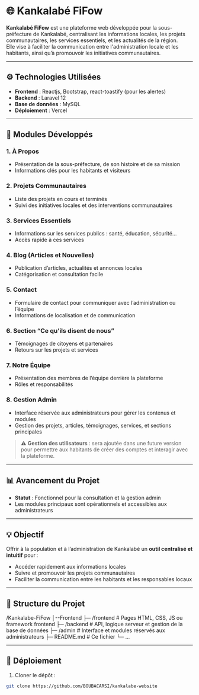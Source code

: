 # 🌐 Kankalabé FiFow

**Kankalabé FiFow** est une plateforme web développée pour la sous-préfecture de Kankalabé, centralisant les informations locales, les projets communautaires, les services essentiels, et les actualités de la région.  
Elle vise à faciliter la communication entre l'administration locale et les habitants, ainsi qu’à promouvoir les initiatives communautaires.

---

## ⚙️ Technologies Utilisées

- **Frontend** : Reactjs, Bootstrap, react-toastify (pour les alertes)  
- **Backend** : Laravel 12 
- **Base de données** : MySQL 
- **Déploiement** : Vercel

---

## 🧩 Modules Développés

### 1. À Propos
- Présentation de la sous-préfecture, de son histoire et de sa mission  
- Informations clés pour les habitants et visiteurs  

### 2. Projets Communautaires
- Liste des projets en cours et terminés  
- Suivi des initiatives locales et des interventions communautaires  

### 3. Services Essentiels
- Informations sur les services publics : santé, éducation, sécurité…  
- Accès rapide à ces services

### 4. Blog (Articles et Nouvelles)
- Publication d’articles, actualités et annonces locales  
- Catégorisation et consultation facile  

### 5. Contact
- Formulaire de contact pour communiquer avec l’administration ou l’équipe  
- Informations de localisation et de communication  

### 6. Section “Ce qu’ils disent de nous”
- Témoignages de citoyens et partenaires  
- Retours sur les projets et services  

### 7. Notre Équipe
- Présentation des membres de l’équipe derrière la plateforme  
- Rôles et responsabilités  

### 8. Gestion Admin
- Interface réservée aux administrateurs pour gérer les contenus et modules  
- Gestion des projets, articles, témoignages, services, et sections principales  

> ⚠️ **Gestion des utilisateurs** : sera ajoutée dans une future version pour permettre aux habitants de créer des comptes et interagir avec la plateforme.

---

## 📊 Avancement du Projet

- **Statut** : Fonctionnel pour la consultation et la gestion admin  
- Les modules principaux sont opérationnels et accessibles aux administrateurs

---

## 💡 Objectif

Offrir à la population et à l’administration de Kankalabé un **outil centralisé et intuitif** pour :  
- Accéder rapidement aux informations locales  
- Suivre et promouvoir les projets communautaires  
- Faciliter la communication entre les habitants et les responsables locaux  

---

## 📂 Structure du Projet

/Kankalabe-FiFow
│--Frontend
├─ /frontend # Pages HTML, CSS, JS ou framework frontend
├─ /backend # API, logique serveur et gestion de la base de données
├─ /admin # Interface et modules réservés aux administrateurs
├─ README.md # Ce fichier
└─ ...


---

## 🚀 Déploiement

1. Cloner le dépôt :  
```bash
git clone https://github.com/BOUBACARSI/kankalabe-website
